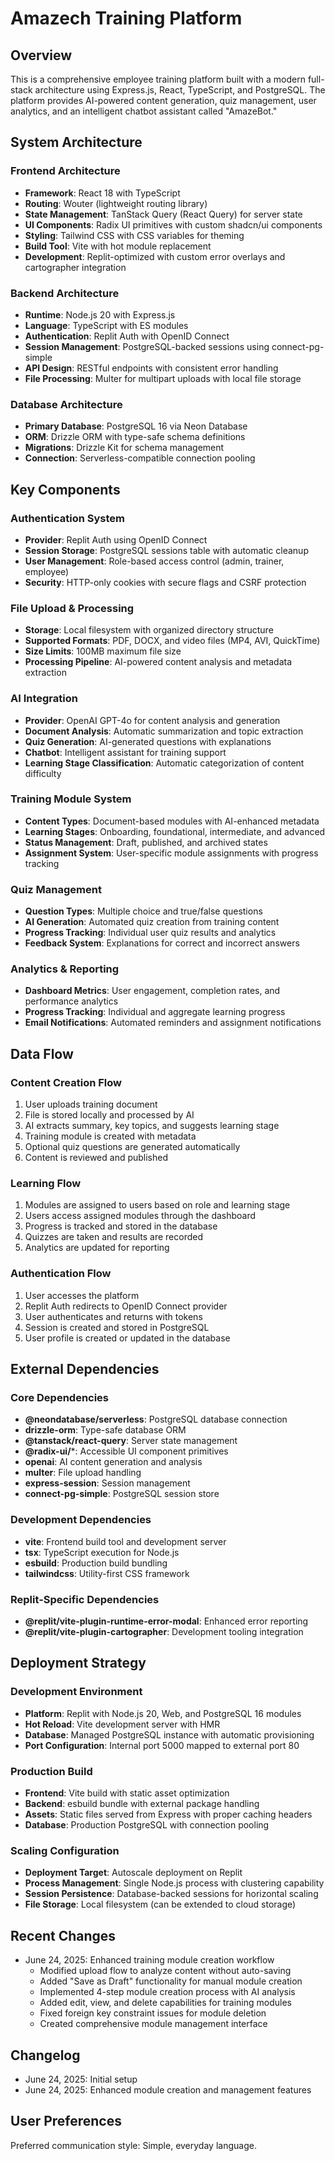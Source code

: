 # Amazech Training Platform

## Overview

This is a comprehensive employee training platform built with a modern full-stack architecture using Express.js, React, TypeScript, and PostgreSQL. The platform provides AI-powered content generation, quiz management, user analytics, and an intelligent chatbot assistant called "AmazeBot."

## System Architecture

### Frontend Architecture
- **Framework**: React 18 with TypeScript
- **Routing**: Wouter (lightweight routing library)
- **State Management**: TanStack Query (React Query) for server state
- **UI Components**: Radix UI primitives with custom shadcn/ui components
- **Styling**: Tailwind CSS with CSS variables for theming
- **Build Tool**: Vite with hot module replacement
- **Development**: Replit-optimized with custom error overlays and cartographer integration

### Backend Architecture
- **Runtime**: Node.js 20 with Express.js
- **Language**: TypeScript with ES modules
- **Authentication**: Replit Auth with OpenID Connect
- **Session Management**: PostgreSQL-backed sessions using connect-pg-simple
- **API Design**: RESTful endpoints with consistent error handling
- **File Processing**: Multer for multipart uploads with local file storage

### Database Architecture
- **Primary Database**: PostgreSQL 16 via Neon Database
- **ORM**: Drizzle ORM with type-safe schema definitions
- **Migrations**: Drizzle Kit for schema management
- **Connection**: Serverless-compatible connection pooling

## Key Components

### Authentication System
- **Provider**: Replit Auth using OpenID Connect
- **Session Storage**: PostgreSQL sessions table with automatic cleanup
- **User Management**: Role-based access control (admin, trainer, employee)
- **Security**: HTTP-only cookies with secure flags and CSRF protection

### File Upload & Processing
- **Storage**: Local filesystem with organized directory structure
- **Supported Formats**: PDF, DOCX, and video files (MP4, AVI, QuickTime)
- **Size Limits**: 100MB maximum file size
- **Processing Pipeline**: AI-powered content analysis and metadata extraction

### AI Integration
- **Provider**: OpenAI GPT-4o for content analysis and generation
- **Document Analysis**: Automatic summarization and topic extraction
- **Quiz Generation**: AI-generated questions with explanations
- **Chatbot**: Intelligent assistant for training support
- **Learning Stage Classification**: Automatic categorization of content difficulty

### Training Module System
- **Content Types**: Document-based modules with AI-enhanced metadata
- **Learning Stages**: Onboarding, foundational, intermediate, and advanced
- **Status Management**: Draft, published, and archived states
- **Assignment System**: User-specific module assignments with progress tracking

### Quiz Management
- **Question Types**: Multiple choice and true/false questions
- **AI Generation**: Automated quiz creation from training content
- **Progress Tracking**: Individual user quiz results and analytics
- **Feedback System**: Explanations for correct and incorrect answers

### Analytics & Reporting
- **Dashboard Metrics**: User engagement, completion rates, and performance analytics
- **Progress Tracking**: Individual and aggregate learning progress
- **Email Notifications**: Automated reminders and assignment notifications

## Data Flow

### Content Creation Flow
1. User uploads training document
2. File is stored locally and processed by AI
3. AI extracts summary, key topics, and suggests learning stage
4. Training module is created with metadata
5. Optional quiz questions are generated automatically
6. Content is reviewed and published

### Learning Flow
1. Modules are assigned to users based on role and learning stage
2. Users access assigned modules through the dashboard
3. Progress is tracked and stored in the database
4. Quizzes are taken and results are recorded
5. Analytics are updated for reporting

### Authentication Flow
1. User accesses the platform
2. Replit Auth redirects to OpenID Connect provider
3. User authenticates and returns with tokens
4. Session is created and stored in PostgreSQL
5. User profile is created or updated in the database

## External Dependencies

### Core Dependencies
- **@neondatabase/serverless**: PostgreSQL database connection
- **drizzle-orm**: Type-safe database ORM
- **@tanstack/react-query**: Server state management
- **@radix-ui/***: Accessible UI component primitives
- **openai**: AI content generation and analysis
- **multer**: File upload handling
- **express-session**: Session management
- **connect-pg-simple**: PostgreSQL session store

### Development Dependencies
- **vite**: Frontend build tool and development server
- **tsx**: TypeScript execution for Node.js
- **esbuild**: Production build bundling
- **tailwindcss**: Utility-first CSS framework

### Replit-Specific Dependencies
- **@replit/vite-plugin-runtime-error-modal**: Enhanced error reporting
- **@replit/vite-plugin-cartographer**: Development tooling integration

## Deployment Strategy

### Development Environment
- **Platform**: Replit with Node.js 20, Web, and PostgreSQL 16 modules
- **Hot Reload**: Vite development server with HMR
- **Database**: Managed PostgreSQL instance with automatic provisioning
- **Port Configuration**: Internal port 5000 mapped to external port 80

### Production Build
- **Frontend**: Vite build with static asset optimization
- **Backend**: esbuild bundle with external package handling
- **Assets**: Static files served from Express with proper caching headers
- **Database**: Production PostgreSQL with connection pooling

### Scaling Configuration
- **Deployment Target**: Autoscale deployment on Replit
- **Process Management**: Single Node.js process with clustering capability
- **Session Persistence**: Database-backed sessions for horizontal scaling
- **File Storage**: Local filesystem (can be extended to cloud storage)

## Recent Changes

- June 24, 2025: Enhanced training module creation workflow
  - Modified upload flow to analyze content without auto-saving
  - Added "Save as Draft" functionality for manual module creation
  - Implemented 4-step module creation process with AI analysis
  - Added edit, view, and delete capabilities for training modules
  - Fixed foreign key constraint issues for module deletion
  - Created comprehensive module management interface

## Changelog

- June 24, 2025: Initial setup
- June 24, 2025: Enhanced module creation and management features

## User Preferences

Preferred communication style: Simple, everyday language.